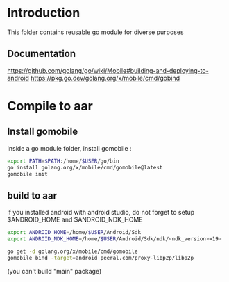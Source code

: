 # Introduction

This folder contains reusable go module for diverse purposes

## Documentation

https://github.com/golang/go/wiki/Mobile#building-and-deploying-to-android
https://pkg.go.dev/golang.org/x/mobile/cmd/gobind

# Compile to aar

## Install gomobile

Inside a go module folder, install gomobile :
```bash
export PATH=$PATH:/home/$USER/go/bin
go install golang.org/x/mobile/cmd/gomobile@latest
gomobile init
```

## build to aar

if you installed android with android studio, do not forget to setup $ANDROID_HOME and $ANDROID_NDK_HOME
```bash
export ANDROID_HOME=/home/$USER/Android/Sdk
export ANDROID_NDK_HOME=/home/$USER/Android/Sdk/ndk/<ndk_version>=19>
```

```bash
go get -d golang.org/x/mobile/cmd/gomobile
gomobile bind -target=android peeral.com/proxy-libp2p/libp2p
```
(you can't build "main" package)
